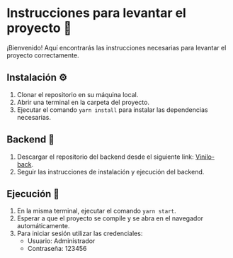 
# Instrucciones para levantar el proyecto 🚀

¡Bienvenido! Aquí encontrarás las instrucciones necesarias para levantar el proyecto correctamente.

## Instalación ⚙️
1. Clonar el repositorio en su máquina local.
2. Abrir una terminal en la carpeta del proyecto.
3. Ejecutar el comando `yarn install` para instalar las dependencias necesarias.

## Backend 🚀
1. Descargar el repositorio del backend desde el siguiente link: [Vinilo-back](https://github.com/GabrielaBNavarro/Vinilo-back).
2. Seguir las instrucciones de instalación y ejecución del backend.

## Ejecución 🏃
1. En la misma terminal, ejecutar el comando `yarn start`.
2. Esperar a que el proyecto se compile y se abra en el navegador automáticamente.
3. Para iniciar sesión utilizar las credenciales:
   - Usuario: Administrador
   - Contraseña: 123456
